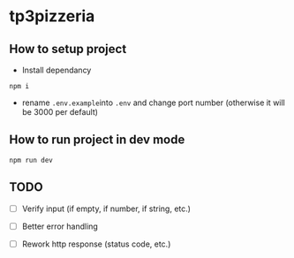 # tp3pizzeria

## How to setup project

* Install dependancy

```
npm i
```

* rename ``.env.example``into ``.env`` and change port number (otherwise it will be 3000 per default)

## How to run project in dev mode

```
npm run dev
```

## TODO

* [ ] Verify input (if empty, if number, if string, etc.)
* [ ] Better error handling
* [ ] Rework http response (status code, etc.)

